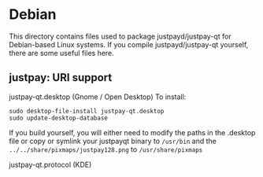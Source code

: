 
Debian
====================
This directory contains files used to package justpayd/justpay-qt
for Debian-based Linux systems. If you compile justpayd/justpay-qt yourself, there are some useful files here.

## justpay: URI support ##


justpay-qt.desktop  (Gnome / Open Desktop)
To install:

	sudo desktop-file-install justpay-qt.desktop
	sudo update-desktop-database

If you build yourself, you will either need to modify the paths in
the .desktop file or copy or symlink your justpayqt binary to `/usr/bin`
and the `../../share/pixmaps/justpay128.png` to `/usr/share/pixmaps`

justpay-qt.protocol (KDE)

